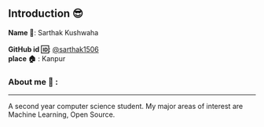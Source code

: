 ## Introduction :sunglasses:
**Name :name_badge:**:     Sarthak Kushwaha  
<br>
**GitHub id :id:**: [@sarthak1506](https://github.com/sarthak1506)
<br>
**place :house:** : Kanpur
### About me :boy: :
---
A second year computer science student.
My major areas of interest are Machine Learning, Open Source.
